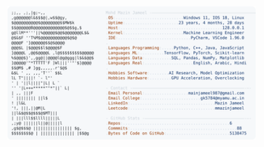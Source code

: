 <picture>
  <source srcset="https://raw.githubusercontent.com/mmazinjameel/mmazinjameel/main/dark_mode.svg?v=1743562568" media="(prefers-color-scheme: dark)">
  <img src="https://raw.githubusercontent.com/mmazinjameel/mmazinjameel/main/light_mode.svg?v=1743562568">
</picture>
